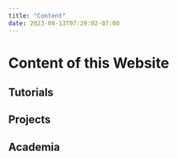 ```yaml
---
title: "Content"
date: 2023-08-13T07:29:02-07:00
---
```


# Content of this Website

## Tutorials

## Projects

## Academia
